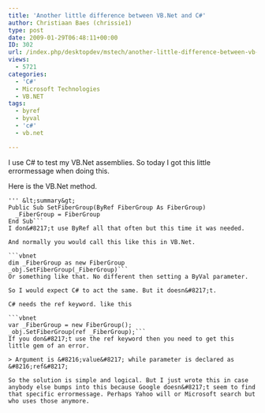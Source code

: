 ```yaml
---
title: 'Another little difference between VB.Net and C#'
author: Christiaan Baes (chrissie1)
type: post
date: 2009-01-29T06:48:11+00:00
ID: 302
url: /index.php/desktopdev/mstech/another-little-difference-between-vb-net/
views:
  - 5721
categories:
  - 'C#'
  - Microsoft Technologies
  - VB.NET
tags:
  - byref
  - byval
  - 'c#'
  - vb.net

---
```

I use C# to test my VB.Net assemblies. So today I got this little errormessage when doing this.

Here is the VB.Net method.

```vbnet
''' &lt;summary&gt;
Public Sub SetFiberGroup(ByRef FiberGroup As FiberGroup)
  _FiberGroup = FiberGroup
End Sub```
I don&#8217;t use ByRef all that often but this time it was needed.

And normally you would call this like this in VB.Net.

```vbnet
dim _FiberGroup as new FiberGroup
_obj.SetFiberGroup(_FiberGroup)```
Or something like that. No different then setting a ByVal parameter.

So I would expect C# to act the same. But it doesn&#8217;t.

C# needs the ref keyword. like this

```vbnet
var _FiberGroup = new FiberGroup();
_obj.SetFiberGroup(ref _FiberGroup);```
If you don&#8217;t use the ref keyword then you need to get this little gem of an error.

> Argument is &#8216;value&#8217; while parameter is declared as &#8216;ref&#8217;

So the solution is simple and logical. But I just wrote this in case anybody else bumps into this because Google doesn&#8217;t seem to find that specific errormessage. Perhaps Yahoo will or Microsoft search but who uses those anymore.